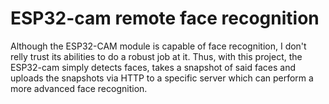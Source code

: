 # ESP32-cam remote face recognition
Although the ESP32-CAM module is capable of face recognition, I don't relly trust its abilities to do a robust job at it.
Thus, with this project, the ESP32-cam simply detects faces, takes a snapshot of said faces and uploads the snapshots via HTTP to a specific server which can perform a more advanced face recognition.